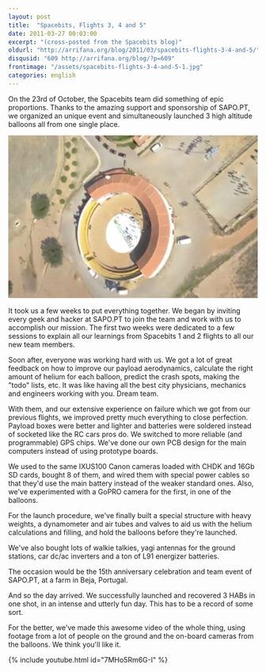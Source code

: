 ```yaml
---
layout: post
title:  "Spacebits, Flights 3, 4 and 5"
date: 2011-03-27 00:03:00
excerpt: "(cross-posted from the Spacebits blog)"
oldurl: "http://arrifana.org/blog/2011/03/spacebits-flights-3-4-and-5/"
disqusid: "609 http://arrifana.org/blog/?p=609"
frontimage: "/assets/spacebits-flights-3-4-and-5-1.jpg"
categories: english
---
```


On the 23rd of October, the Spacebits team did something of epic proportions. Thanks to the amazing support and sponsorship of SAPO.PT, we organized an unique event and simultaneously launched 3 high altitude balloons all from one single place.

![NewImage](/assets/spacebits-flights-3-4-and-5-1.jpg "NewImage")

It took us a few weeks to put everything together. We began by inviting every geek and hacker at SAPO.PT to join the team and work with us to accomplish our mission. The first two weeks were dedicated to a few sessions to explain all our learnings from Spacebits 1 and 2 flights to all our new team members.

Soon after, everyone was working hard with us. We got a lot of great feedback on how to improve our payload aerodynamics, calculate the right amount of helium for each balloon, predict the crash spots, making the "todo" lists, etc. It was like having all the best city physicians, mechanics and engineers working with you. Dream team.

With them, and our extensive experience on failure which we got from our previous flights, we improved pretty much everything to close perfection. Payload boxes were better and lighter and batteries were soldered instead of socketed like the RC cars pros do. We switched to more reliable (and programmable) GPS chips. We've done our own PCB design for the main computers instead of using prototype boards.

We used to the same IXUS100 Canon cameras loaded with CHDK and 16Gb SD cards, bought 8 of them, and wired them with special power cables so that they'd use the main battery instead of the weaker standard ones. Also, we've experimented with a GoPRO camera for the first, in one of the balloons.

For the launch procedure, we've finally built a special structure with heavy weights, a dynamometer and air tubes and valves to aid us with the helium calculations and filling, and hold the balloons before they're launched.

We've also bought lots of walkie talkies, yagi antennas for the ground stations, car dc/ac inverters and a ton of L91 energizer batteries.

The occasion would be the 15th anniversary celebration and team event of SAPO.PT, at a farm in Beja, Portugal.

And so the day arrived. We successfully launched and recovered 3 HABs in one shot, in an intense and utterly fun day. This has to be a record of some sort.

For the better, we've made this awesome video of the whole thing, using footage from a lot of people on the ground and the on-board cameras from the balloons. We think you'll like it.

{% include youtube.html id="7MHo5Rm6G-I" %}

[1]: http://spacebits.eu/
[2]: http://spacebits.eu/page/flight345report.html
